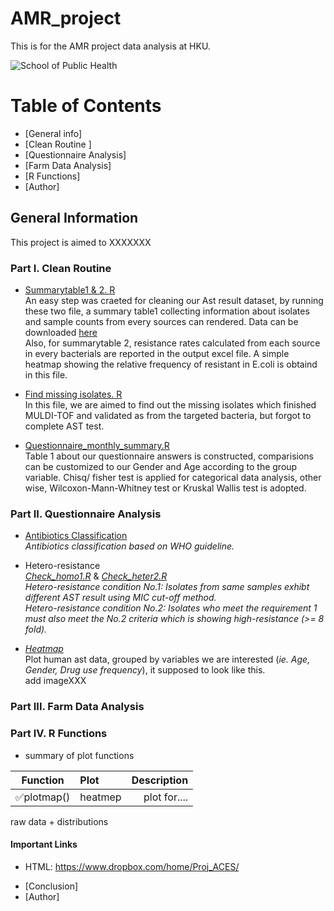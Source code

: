 # AMR_project
 This is for the AMR project data analysis at HKU.
 
 ![School of Public Health](https://github.com/hereagain-Y/AMR_project/blob/main/Readme/HKU_ph.png)
 
 
# Table of Contents

* [General info]
* [Clean Routine ]
* [Questionnaire Analysis]
* [Farm Data Analysis]
* [R Functions]
* [Author]


## General Information 
This project is aimed to XXXXXXX
### Part I. Clean Routine 
* [Summarytable1 & 2. R](https://github.com/hereagain-Y/AMR_project/blob/main/Clean%20routine/Summarytable2.R)  
An easy step was craeted for cleaning our Ast result dataset, by running these two file, a summary table1 collecting information about isolates and sample counts from every sources can rendered. Data can be downloaded [here](https://aces.sph.hku.hk/aces/_ast_result_viewlist.php?order=a_cefoxitin_result&ordertype=ASC)  
Also, for summarytable 2, resistance rates calculated from each source in every bacterials are reported in the output excel file. A simple heatmap showing the relative frequency of resistant in E.coli is obtaind in this file. 

* [Find missing isolates. R](https://github.com/hereagain-Y/AMR_project/blob/main/Clean%20routine/Find_missing_isolates.R)  
In this file, we are aimed to find out the missing isolates which finished MULDI-TOF and validated as from the targeted bacteria, but forgot to complete AST test.

* [Questionnaire_monthly_summary.R](https://github.com/hereagain-Y/AMR_project/blob/main/Clean%20routine/Questinnaire_monthly_summary.R)  
Table 1 about our questionnaire answers is constructed, comparisions can be customized to our Gender and Age according to the group variable. Chisq/ fisher test is applied for categorical data analysis, other wise, Wilcoxon-Mann-Whitney test or Kruskal Wallis test is adopted.

###  Part II. Questionnaire Analysis  

* [Antibiotics Classification](https://github.com/hereagain-Y/AMR_project/blob/main/Questionnaire%20analysis/ABX_classification.R)  
_Antibiotics classification based on WHO guideline._
* Hetero-resistance  
[_Check_homo1.R_](https://github.com/hereagain-Y/AMR_project/blob/main/Questionnaire%20analysis/Check_homo1.R) & [_Check_heter2.R_](https://github.com/hereagain-Y/AMR_project/blob/main/Questionnaire%20analysis/Check_heter2.R)    
_Hetero-resistance condition _No.1_: Isolates from same samples exhibt different AST result using MIC cut-off method.  
Hetero-resistance condition _No.2_: Isolates who meet the requirement 1 must also meet the _No.2_ criteria which is showing high-resistance (>= 8 fold)._

* [_Heatmap_](https://github.com/hereagain-Y/AMR_project/tree/main/Questionnaire%20analysis/Heatmap_pattern)    
Plot human ast data, grouped by variables we are interested (_ie. Age, Gender, Drug use frequency_), it supposed to look like this.  
add imageXXX  

### Part III. Farm Data Analysis
### Part IV. R Functions 
* summary of plot functions   

|Function            | Plot   | Description             | 
|---------           | :------| -----------------------:| 
|✅plotmap()           | heatmep| plot for....            |



 raw data + distributions <br>

#### Important Links 
- HTML: https://www.dropbox.com/home/Proj_ACES/




* [Conclusion]
* [Author]

